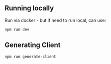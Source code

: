 ## Running locally

Run via docker - but if need to run local, can use:

```bash
npm run dev
```

## Generating Client
```bash
npm run generate-client
```

